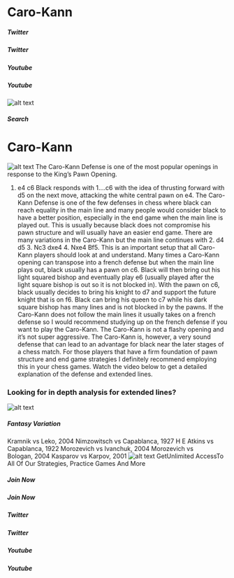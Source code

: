 # Caro-Kann

##### Twitter

##### Twitter

##### Youtube

##### Youtube

![alt text](https://www.thechesswebsite.com/wp-content/uploads/2015/08/logo.png)
##### Search

# Caro-Kann

![alt text](/wp-content/uploads/2012/07/carokann.jpg)
The Caro-Kann Defense is one of the most popular openings in response to the King’s Pawn Opening.
1. e4 c6
Black responds with 1….c6 with the idea of thrusting forward with d5 on the next move, attacking the white central pawn on e4. The Caro-Kann Defense is one of the few defenses in chess where black can reach equality in the main line and many people would consider black to have a better position, especially in the end game when the main line is played out. This is usually because black does not compromise his pawn structure and will usually have an easier end game.
There are many variations in the Caro-Kann but the main line continues with 2. d4 d5 3. Nc3 dxe4 4. Nxe4 Bf5. This is an important setup that all Caro-Kann players should look at and understand. Many times a Caro-Kann opening can transpose into a french defense but when the main line plays out, black usually has a pawn on c6. Black will then bring out his light squared bishop and eventually play e6 (usually played after the light square bishop is out so it is not blocked in). With the pawn on c6, black usually decides to bring his knight to d7 and support the future knight that is on f6. Black can bring his queen to c7 while his dark square bishop has many lines and is not blocked in by the pawns.
If the Caro-Kann does not follow the main lines it usually takes on a french defense so I would recommend studying up on the french defense if you want to play the Caro-Kann. The Caro-Kann is not a flashy opening and it’s not super aggressive. The Caro-Kann is, however, a very sound defense that can lead to an advantage for black near the later stages of a chess match. For those players that have a firm foundation of pawn structure and end game strategies I definitely recommend employing this in your chess games.
Watch the video below to get a detailed explanation of the defense and extended lines.


### Looking for in depth analysis for extended lines?
![alt text](https://www.thechesswebsite.com/wp-content/uploads/2013/06/fantasy-variation-featured.jpg)
##### Fantasy Variation
Kramnik vs Leko, 2004
Nimzowitsch vs Capablanca, 1927
H E Atkins vs Capablanca, 1922
Morozevich vs Ivanchuk, 2004
Morozevich vs Bologan, 2004
Kasparov vs Karpov, 2001
![alt text](https://www.thechesswebsite.com/wp-content/uploads/2020/04/icon-timer-white.png)
GetUnlimited AccessTo All Of Our Strategies, Practice Games And More
##### Join Now

##### Join Now

##### Twitter

##### Twitter

##### Youtube

##### Youtube

